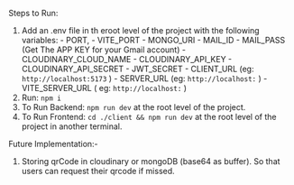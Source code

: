 
Steps to Run:
  1. Add an .env file in th eroot level of the project with the following variables: 
    - PORT, 
    - VITE_PORT
    - MONGO_URI
    - MAIL_ID
    - MAIL_PASS (Get The APP KEY for your Gmail account)
    - CLOUDINARY_CLOUD_NAME
    - CLOUDINARY_API_KEY
    - CLOUDINARY_API_SECRET
    - JWT_SECRET
    - CLIENT_URL (eg: `http://localhost:5173` )
    - SERVER_URL (eg: `http://localhost:` )
    - VITE_SERVER_URL ( eg: `http://localhost:` )
  2. Run: `npm i`
  3. To Run Backend: `npm run dev` at the root level of the project.
  4. To Run Frontend: `cd ./client && npm run dev` at the root level of the project in another terminal.

Future Implementation:-
  1. Storing qrCode in cloudinary or mongoDB (base64 as buffer). So that users can request their qrcode if missed.